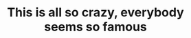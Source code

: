 ---
ee_id: '4270'
site: '1'
type: '2'
url: 2015-056-this-is-all-so-crazy-everybody-seems-so-famous-catalog
title: 'This is all so crazy, everybody seems so famous '
year: '2015'
display_year: '2015'
medium: Exhibition Catalog
dims:
pitch:
ps:
live_url:
related:
youtube:
related_code:
imgs: gamec-catalogue-2015-056-digital-database-ih.jpg
subheading: "(Catalog)"
download:
add_credit:
add_credits:
commission:
layout: things-i-made
---
